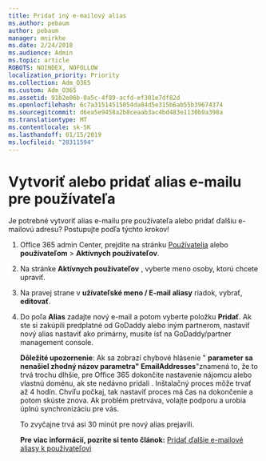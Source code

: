 ```yaml
---
title: Pridať iný e-mailový alias
ms.author: pebaum
author: pebaum
manager: mnirkhe
ms.date: 2/24/2018
ms.audience: Admin
ms.topic: article
ROBOTS: NOINDEX, NOFOLLOW
localization_priority: Priority
ms.collection: Adm_O365
ms.custom: Adm_O365
ms.assetid: 91b2e06b-0a5c-4f89-acfd-ef301e7df82d
ms.openlocfilehash: 6c7a31514515054da84d5e315b6ab55b39674374
ms.sourcegitcommit: d6ea5e9458a2b8ceaab3ac4bd483e1130b9a398a
ms.translationtype: MT
ms.contentlocale: sk-SK
ms.lasthandoff: 01/15/2019
ms.locfileid: "28311594"
---
```

# <a name="create-or-add-an-email-alias-for-a-user"></a>Vytvoriť alebo pridať alias e-mailu pre používateľa

Je potrebné vytvoriť alias e-mailu pre používateľa alebo pridať ďalšiu e-mailovú adresu? Postupujte podľa týchto krokov!
  
1. Office 365 admin Center, prejdite na stránku [Používatelia](https://go.microsoft.com/fwlink/p/?linkid=834822) alebo **používateľom** \> **Aktívnych používateľov**.
    
2. Na stránke **Aktívnych používateľov** , vyberte meno osoby, ktorú chcete upraviť. 
    
3. Na pravej strane v **užívateľské meno / E-mail aliasy** riadok, vybrať, **editovať**.
    
4. Do poľa **Alias** zadajte nový e-mail a potom vyberte položku **Pridať**. Ak ste si zakúpili predplatné od GoDaddy alebo iným partnerom, nastaviť nový alias nastaviť ako primárny, musíte ísť na GoDaddy/partner management console. 
    
    **Dôležité upozornenie**: Ak sa zobrazí chybové hlásenie " **parameter sa nenašiel zhodný názov parametra" EmailAddresses**"znamená to, že to trvá trochu dlhšie, pre Office 365 dokončite nastavenie nájomcu alebo vlastnú doménu, ak ste nedávno pridali . Inštalačný proces môže trvať až 4 hodín. Chvíľu počkaj, tak nastaviť proces má čas na dokončenie a potom skúste znova. Ak problém pretrváva, volajte podporu a urobia úplnú synchronizáciu pre vás.
    
    To zvyčajne trvá asi 30 minút pre nový alias prejavili.
    
    **Pre viac informácií, pozrite si tento článok:** [Pridať ďalšie e-mailové aliasy k používateľovi](https://support.office.com/article/https://support.office.com/en-US/article/Add-additional-email-aliases-to-a-user-0b0bd900-68b1-4bf5-808b-5d240a7739f4.aspx)
    

